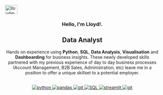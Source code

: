 <p align="right">

<a href="https://www.linkedin.com/in/lloydmckinney/" rel="noopener noreferrer" target="_blank"><img align="center" src="https://raw.githubusercontent.com/rahuldkjain/github-profile-readme-generator/master/src/images/icons/Social/linked-in-alt.svg" alt="lloydmckinney" height="30" width="40" /></a>
</p>

<h3 align=center>Hello, I'm Lloyd!.</h3>
<h2 align=center>Data Analyst</h2>
<!-- <br> -->
<p align="center">Hands on experience using <strong>Python</strong>, <strong>SQL</strong>, <strong>Data Analysis</strong>, <strong>Visualisation</strong> and <strong>Dashboarding</strong> for business insights. These newly developed skills partnered with my previous experience of day to day business processes (Account Management, B2B Sales, Administration, etc) leave me in a position to offer a unique skillset to a potential employer.
<br>
<br>
<p align="center">
    <a href="https://www.python.org/" target="_blank"> <img src="https://img.shields.io/badge/python-3670A0?style=for-the-badge&logo=python&logoColor=ffdd54" alt="python" /> </a>
    <a href="https://pandas.pydata.org/" target="_blank"> <img src="https://img.shields.io/badge/pandas-150458?logo=pandas&logoColor=fff&style=for-the-badge&logoColor=ffdd54" alt="pandas" /> </a>
    <a href="https://git-scm.com/" target="_blank"> <img src="https://img.shields.io/badge/Jupyter-notebook-orange?logo=pandas&logoColor=fff&style=for-the-badge&logoColor=ffdd54" alt="git"/> </a>
    <a href="" target="_blank"><img src="https://img.shields.io/badge/-SQL-000?&logo=MySQL&logoColor=fff&style=for-the-badge&logoColor=ffdd54" alt="SQL"/> </a>
    <a href="" target="_blank"><img src="https://img.shields.io/badge/-Streamlit-FF4B4B&?logo=streamlit&logoColor=fff&style=for-the-badge&logoColor=ffdd54" alt="streamlit"/> </a>
    <a href="https://git-scm.com/" target="_blank"> <img src="https://img.shields.io/badge/Git-F05032?style=for-the-badge&logo=git&logoColor=white" alt="git"/> </a>
    
</p>
<br>

<table>                                                                                 
</div>